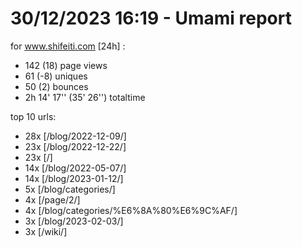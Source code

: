 # 30/12/2023 16:19 - Umami report
for www.shifeiti.com [24h] :

 - 142 (18) page views
 - 61 (-8) uniques
 - 50 (2) bounces
 - 2h 14' 17'' (35' 26'') totaltime


top 10 urls:
 - 28x [/blog/2022-12-09/]
 - 23x [/blog/2022-12-22/]
 - 23x [/]
 - 14x [/blog/2022-05-07/]
 - 14x [/blog/2023-01-12/]
 - 5x [/blog/categories/]
 - 4x [/page/2/]
 - 4x [/blog/categories/%E6%8A%80%E6%9C%AF/]
 - 3x [/blog/2023-02-03/]
 - 3x [/wiki/]


